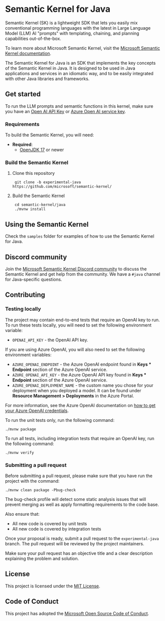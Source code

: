 # Semantic Kernel for Java

Semantic Kernel (SK) is a lightweight SDK that lets you easily mix conventional programming languages with the latest in
Large Language Model (LLM) AI "prompts" with templating, chaining, and planning capabilities out-of-the-box.

To learn more about Microsoft Semantic Kernel, visit
the [Microsoft Semantic Kernel documentation](https://learn.microsoft.com/en-us/semantic-kernel/whatissk).

The Semantic Kernel for Java is an SDK that implements the key concepts of the Semantic Kernel in Java. It is designed
to be used in Java applications and services in an idiomatic way, and to be easily integrated with other Java libraries
and frameworks.

## Get started

To run the LLM prompts and semantic functions in this kernel, make sure you have
an [Open AI API Key](https://openai.com/api/)
or [Azure Open AI service key](https://learn.microsoft.com/azure/cognitive-services/openai/).

### Requirements

To build the Semantic Kernel, you will need:

- **Required**:
  - [OpenJDK 17](https://microsoft.com/openjdk/) or newer

### Build the Semantic Kernel

1. Clone this repository

        git clone -b experimental-java https://github.com/microsoft/semantic-kernel/

2. Build the Semantic Kernel

        cd semantic-kernel/java
        ./mvnw install

## Using the Semantic Kernel

Check the `samples` folder for examples of how to use the Semantic Kernel for Java.

## Discord community

Join the [Microsoft Semantic Kernel Discord community](https://aka.ms/java-sk-discord) to discuss the Semantic Kernel
and get help from the community. We have a `#java` channel for Java-specific questions.

## Contributing

### Testing locally

The project may contain end-to-end tests that require an OpenAI key to run. To run these tests locally, you
will need to set the following environment variable:

- `OPENAI_API_KEY` - the OpenAI API key.

If you are using Azure OpenAI, you will also need to set the following environment variables:

- `AZURE_OPENAI_ENDPOINT` - the Azure OpenAI endpoint found in **Keys * Endpoint** section of the Azure OpenAI service.
- `AZURE_OPENAI_API_KEY` - the Azure OpenAI API key found in **Keys * Endpoint** section of the Azure OpenAI service.
- `AZURE_OPENAI_DEPLOYMENT_NAME` - the custom name you chose for your deployment when you deployed a model. It can be
  found under **Resource Management > Deployments** in the Azure Portal.

For more information, see the Azure OpenAI documentation
on [how to get your Azure OpenAI credentials](https://learn.microsoft.com/en-us/azure/cognitive-services/openai/quickstart?pivots=rest-api&tabs=command-line#retrieve-key-and-endpoint).

To run the unit tests only, run the following command:

    ./mvnw package

To run all tests, including integration tests that require an OpenAI key, run the following command:

    ./mvnw verify

### Submitting a pull request

Before submitting a pull request, please make sure that you have run the project with the command:

```shell
./mvnw clean package -Pbug-check
```

The bug-check profile will detect some static analysis issues that will prevent merging as well as apply formatting
requirements to the code base.

Also ensure that:

- All new code is covered by unit tests
- All new code is covered by integration tests

Once your proposal is ready, submit a pull request to the `experimental-java` branch. The pull request will be reviewed by the
project maintainers.

Make sure your pull request has an objective title and a clear description explaining the problem and solution.

## License

This project is licensed under the [MIT License](../LICENSE).

## Code of Conduct

This project has adopted the [Microsoft Open Source Code of Conduct](../CODE_OF_CONDUCT.md).

